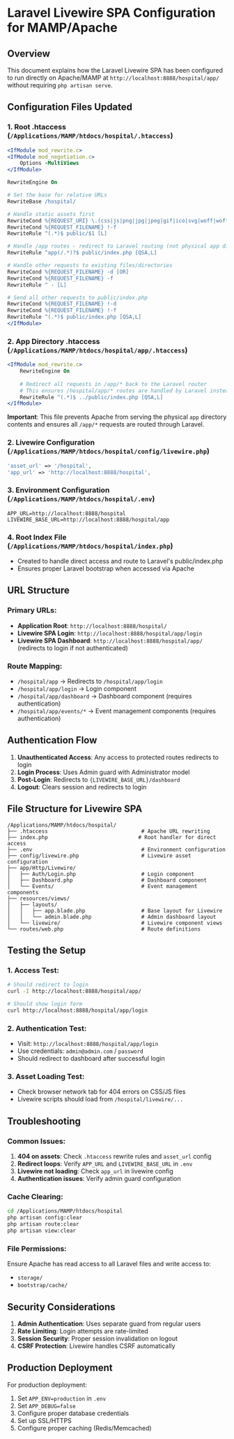 # Laravel Livewire SPA Configuration for MAMP/Apache

## Overview
This document explains how the Laravel Livewire SPA has been configured to run directly on Apache/MAMP at `http://localhost:8888/hospital/app/` without requiring `php artisan serve`.

## Configuration Files Updated

### 1. Root .htaccess (`/Applications/MAMP/htdocs/hospital/.htaccess`)

```apache
<IfModule mod_rewrite.c>
<IfModule mod_negotiation.c>
    Options -MultiViews
</IfModule>

RewriteEngine On

# Set the base for relative URLs
RewriteBase /hospital/

# Handle static assets first
RewriteCond %{REQUEST_URI} \.(css|js|png|jpg|jpeg|gif|ico|svg|woff|woff2|ttf|eot|pdf|zip)$ [NC]
RewriteCond %{REQUEST_FILENAME} !-f
RewriteRule ^(.*)$ public/$1 [L]

# Handle /app routes - redirect to Laravel routing (not physical app directory)
RewriteRule ^app(/.*)?$ public/index.php [QSA,L]

# Handle other requests to existing files/directories
RewriteCond %{REQUEST_FILENAME} -d [OR]
RewriteCond %{REQUEST_FILENAME} -f
RewriteRule ^ - [L]

# Send all other requests to public/index.php
RewriteCond %{REQUEST_FILENAME} !-d
RewriteCond %{REQUEST_FILENAME} !-f
RewriteRule ^(.*)$ public/index.php [QSA,L]
</IfModule>
```

### 2. App Directory .htaccess (`/Applications/MAMP/htdocs/hospital/app/.htaccess`)

```apache
<IfModule mod_rewrite.c>
    RewriteEngine On
    
    # Redirect all requests in /app/* back to the Laravel router
    # This ensures /hospital/app/* routes are handled by Laravel instead of serving directory contents
    RewriteRule ^(.*)$ ../public/index.php [QSA,L]
</IfModule>
```

**Important**: This file prevents Apache from serving the physical `app` directory contents and ensures all `/app/*` requests are routed through Laravel.

### 2. Livewire Configuration (`/Applications/MAMP/htdocs/hospital/config/livewire.php`)
```php
'asset_url' => '/hospital',
'app_url' => 'http://localhost:8888/hospital',
```

### 3. Environment Configuration (`/Applications/MAMP/htdocs/hospital/.env`)
```env
APP_URL=http://localhost:8888/hospital
LIVEWIRE_BASE_URL=http://localhost:8888/hospital/app
```

### 4. Root Index File (`/Applications/MAMP/htdocs/hospital/index.php`)
- Created to handle direct access and route to Laravel's public/index.php
- Ensures proper Laravel bootstrap when accessed via Apache

## URL Structure

### Primary URLs:
- **Application Root**: `http://localhost:8888/hospital/`
- **Livewire SPA Login**: `http://localhost:8888/hospital/app/login`
- **Livewire SPA Dashboard**: `http://localhost:8888/hospital/app/` (redirects to login if not authenticated)

### Route Mapping:
- `/hospital/app` → Redirects to `/hospital/app/login`
- `/hospital/app/login` → Login component
- `/hospital/app/dashboard` → Dashboard component (requires authentication)
- `/hospital/app/events/*` → Event management components (requires authentication)

## Authentication Flow

1. **Unauthenticated Access**: Any access to protected routes redirects to login
2. **Login Process**: Uses Admin guard with Administrator model
3. **Post-Login**: Redirects to `{LIVEWIRE_BASE_URL}/dashboard`
4. **Logout**: Clears session and redirects to login

## File Structure for Livewire SPA

```
/Applications/MAMP/htdocs/hospital/
├── .htaccess                              # Apache URL rewriting
├── index.php                             # Root handler for direct access
├── .env                                   # Environment configuration
├── config/livewire.php                    # Livewire asset configuration
├── app/Http/Livewire/
│   ├── Auth/Login.php                     # Login component
│   ├── Dashboard.php                      # Dashboard component
│   └── Events/                            # Event management components
├── resources/views/
│   ├── layouts/
│   │   ├── app.blade.php                  # Base layout for Livewire
│   │   └── admin.blade.php                # Admin dashboard layout
│   └── livewire/                          # Livewire component views
└── routes/web.php                         # Route definitions
```

## Testing the Setup

### 1. Access Test:
```bash
# Should redirect to login
curl -I http://localhost:8888/hospital/app/

# Should show login form
curl http://localhost:8888/hospital/app/login
```

### 2. Authentication Test:
- Visit: `http://localhost:8888/hospital/app/login`
- Use credentials: `admin@admin.com` / `password`
- Should redirect to dashboard after successful login

### 3. Asset Loading Test:
- Check browser network tab for 404 errors on CSS/JS files
- Livewire scripts should load from `/hospital/livewire/...`

## Troubleshooting

### Common Issues:

1. **404 on assets**: Check `.htaccess` rewrite rules and `asset_url` config
2. **Redirect loops**: Verify `APP_URL` and `LIVEWIRE_BASE_URL` in `.env`
3. **Livewire not loading**: Check `app_url` in livewire config
4. **Authentication issues**: Verify admin guard configuration

### Cache Clearing:
```bash
cd /Applications/MAMP/htdocs/hospital
php artisan config:clear
php artisan route:clear
php artisan view:clear
```

### File Permissions:
Ensure Apache has read access to all Laravel files and write access to:
- `storage/`
- `bootstrap/cache/`

## Security Considerations

1. **Admin Authentication**: Uses separate guard from regular users
2. **Rate Limiting**: Login attempts are rate-limited
3. **Session Security**: Proper session invalidation on logout
4. **CSRF Protection**: Livewire handles CSRF automatically

## Production Deployment

For production deployment:
1. Set `APP_ENV=production` in `.env`
2. Set `APP_DEBUG=false`
3. Configure proper database credentials
4. Set up SSL/HTTPS
5. Configure proper caching (Redis/Memcached)
